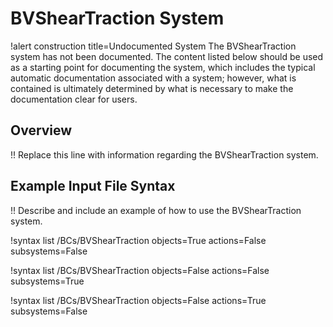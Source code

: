 # BVShearTraction System

!alert construction title=Undocumented System
The BVShearTraction system has not been documented. The content listed below should be used as a starting
point for documenting the system, which includes the typical automatic documentation associated with
a system; however, what is contained is ultimately determined by what is necessary to make the
documentation clear for users.

## Overview

!! Replace this line with information regarding the BVShearTraction system.

## Example Input File Syntax

!! Describe and include an example of how to use the BVShearTraction system.

!syntax list /BCs/BVShearTraction objects=True actions=False subsystems=False

!syntax list /BCs/BVShearTraction objects=False actions=False subsystems=True

!syntax list /BCs/BVShearTraction objects=False actions=True subsystems=False
